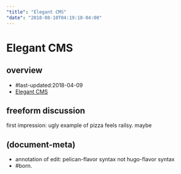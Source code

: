 ```yaml
---
"title": "Elegant CMS"
"date": "2018-08-10T04:19:18-04:00"
---
```

# Elegant CMS

## overview

  - \#last-updated:2018-04-09
  - [Elegant CMS](https://devcenter.heroku.com/articles/elegant-cms)




## freeform discussion

first impression: ugly example of pizza
feels railsy. maybe




## (document-meta)

  - annotation of edit: pelican-flavor syntax not hugo-flavor syntax
  - #born.
